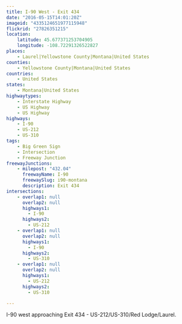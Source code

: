 ```yaml
---
title: I-90 West - Exit 434
date: "2016-05-15T14:01:20Z"
imageid: "4335124651977115948"
flickrid: "27826351215"
location:
    latitude: 45.677371253704905
    longitude: -108.72291326522827
places:
    - Laurel|Yellowstone County|Montana|United States
counties:
    - Yellowstone County|Montana|United States
countries:
    - United States
states:
    - Montana|United States
highwaytypes:
    - Interstate Highway
    - US Highway
    - US Highway
highways:
    - I-90
    - US-212
    - US-310
tags:
    - Big Green Sign
    - Intersection
    - Freeway Junction
freewayJunctions:
    - milepost: "432.04"
      freewayName: I-90
      freewaySlug: i90-montana
      description: Exit 434
intersections:
    - overlap1: null
      overlap2: null
      highways1:
        - I-90
      highways2:
        - US-212
    - overlap1: null
      overlap2: null
      highways1:
        - I-90
      highways2:
        - US-310
    - overlap1: null
      overlap2: null
      highways1:
        - US-212
      highways2:
        - US-310

---
```

I-90 west approaching Exit 434 - US-212/US-310/Red Lodge/Laurel.